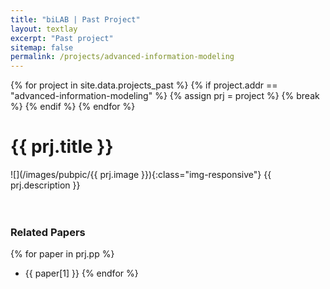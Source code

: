 ```yaml
---
title: "biLAB | Past Project"
layout: textlay
excerpt: "Past project"
sitemap: false
permalink: /projects/advanced-information-modeling
---
```



{% for project in site.data.projects_past %}
    {% if project.addr == "advanced-information-modeling" %}
        {% assign prj = project %}
        {% break %}
    {% endif %}
{% endfor %}


# {{ prj.title }}
![](/images/pubpic/{{ prj.image }}){:class="img-responsive"}
{{ prj.description }}  
<br><br>

### Related Papers
{% for paper in prj.pp %}
* {{ paper[1] }}
{% endfor %}
<br>